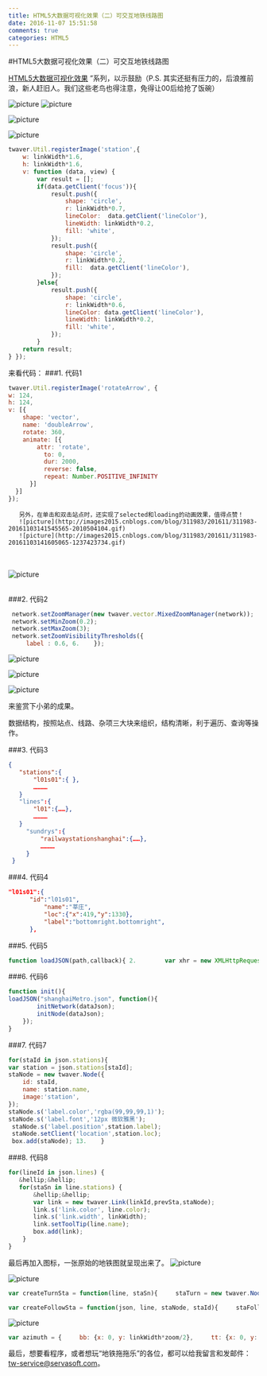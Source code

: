 ```yaml
---
title: HTML5大数据可视化效果（二）可交互地铁线路图
date: 2016-11-07 15:51:58
comments: true
categories: HTML5
---
```


#HTML5大数据可视化效果（二）可交互地铁线路图

[HTML5大数据可视化效果](http://www.cnblogs.com/twaver/p/4547924.html)
”系列，以示鼓励（P.S. 其实还挺有压力的，后浪推前浪，新人赶旧人。我们这些老鸟也得注意，免得让00后给抢了饭碗）

![picture](http://images2015.cnblogs.com/blog/311983/201611/311983-20161103121614533-2062155906.jpg)
![picture](http://images2015.cnblogs.com/blog/311983/201611/311983-20161103121656721-376610979.jpg)



![picture](http://images2015.cnblogs.com/blog/311983/201611/311983-20161103121921361-1178958456.gif)



![picture](http://images2015.cnblogs.com/blog/311983/201611/311983-20161103122154049-1255275872.gif)

```javascript
twaver.Util.registerImage('station',{     
	w: linkWidth*1.6,     
	h: linkWidth*1.6,     
	v: function (data, view) {         
		var result = [];         
		if(data.getClient('focus')){             
			result.push({                 
				shape: 'circle',                 
				r: linkWidth*0.7,                 
				lineColor:  data.getClient('lineColor'),                 
				lineWidth: linkWidth*0.2,                 
				fill: 'white',             
			});             
			result.push({                 
				shape: 'circle',                 
				r: linkWidth*0.2,                 
				fill:  data.getClient('lineColor'),             
			});         
		}else{             
			result.push({                 
				shape: 'circle',                 
				r: linkWidth*0.6,                 
				lineColor: data.getClient('lineColor'),                 
				lineWidth: linkWidth*0.2,                 
				fill: 'white',             
			});         
		}         
	return result;     
} });  
```
 来看代码：
###1. 代码1
```javascript
twaver.Util.registerImage('rotateArrow', { 
w: 124, 
h: 124, 
v: [{ 
    shape: 'vector', 
    name: 'doubleArrow', 
    rotate: 360, 
    animate: [{ 
        attr: 'rotate', 
          to: 0, 
          dur: 2000, 
          reverse: false, 
          repeat: Number.POSITIVE_INFINITY 
      }] 
  }] 
}); 
```
       另外，在单击和双击站点时，还实现了selected和loading的动画效果，值得点赞！
       ![picture](http://images2015.cnblogs.com/blog/311983/201611/311983-20161103141545565-2010504104.gif)
       ![picture](http://images2015.cnblogs.com/blog/311983/201611/311983-20161103141605065-1237423734.gif)


​       
​       
       ![picture](http://images2015.cnblogs.com/blog/311983/201611/311983-20161103141731096-1466288424.gif)

​       
###2. 代码2
```js
 network.setZoomManager(new twaver.vector.MixedZoomManager(network)); 
 network.setMinZoom(0.2); 
 network.setMaxZoom(3); 
 network.setZoomVisibilityThresholds({ 
     label : 0.6, 6.    }); 
```
![picture](http://images2015.cnblogs.com/blog/311983/201611/311983-20161103141931643-856207231.gif)


![picture](http://images2015.cnblogs.com/blog/311983/201611/311983-20161103143834486-1796262740.gif)


![picture](http://images2015.cnblogs.com/blog/311983/201611/311983-20161103143940158-1173344247.gif)

来鉴赏下小弟的成果。

数据结构，按照站点、线路、杂项三大块来组织，结构清晰，利于遍历、查询等操作。

###3. 代码3
```json
{ 
   "stations":{ 
       "l01s01":{ }, 
       ………… 
   } 
   "lines":{ 
       "l01":{……}, 
       ………… 
   } 
     "sundrys":{ 
         "railwaystationshanghai":{……}, 
         ………… 
     } 
 } 
```
###4. 代码4
```json
"l01s01":{ 
      "id":"l01s01", 
          "name":"莘庄", 
          "loc":{"x":419,"y":1330}, 
          "label":"bottomright.bottomright", 
      }, 
```
###5. 代码5
```javascript
function loadJSON(path,callback){ 2.        var xhr = new XMLHttpRequest(); 3.        xhr.onreadystatechange = function(){ 4.            if (xhr.readyState === 4) { 5.                if (xhr.status === 200) { 6.                   dataJson = JSON.parse(xhr.responseText); 7.                   callback &amp;&amp; callback(); 8.               } 9.           } 10.       }; 11.       xhr.open("GET", path, true); 12.       xhr.send(); 13.    } 
```
###6. 代码6
```javascript
function init(){ 
loadJSON("shanghaiMetro.json", function(){ 
        initNetwork(dataJson); 
        initNode(dataJson); 
    }); 
} 
```
###7. 代码7
```javascript
for(staId in json.stations){ 
var station = json.stations[staId]; 
staNode = new twaver.Node({ 
    id: staId, 
    name: station.name, 
    image:'station', 
}); 
staNode.s('label.color','rgba(99,99,99,1)'); 
staNode.s('label.font','12px 微软雅黑'); 
 staNode.s('label.position',station.label); 
 staNode.setClient('location',station.loc); 
 box.add(staNode); 13.    } 
```
###8. 代码8
```js
for(lineId in json.lines) { 
   &hellip;&hellip; 
   for(staSn in line.stations) {
       &hellip;&hellip; 
       var link = new twaver.Link(linkId,prevSta,staNode); 
       link.s('link.color', line.color); 
       link.s('link.width', linkWidth);
       link.setToolTip(line.name); 
       box.add(link); 
    } 
} 
```
最后再加入图标，一张原始的地铁图就呈现出来了。
![picture](http://images2015.cnblogs.com/blog/311983/201611/311983-20161103144715205-1780446914.png)



![picture](http://images2015.cnblogs.com/blog/311983/201611/311983-20161103144816315-1456837843.png)



```javascript
var createTurnSta = function(line, staSn){     staTurn = new twaver.Node(staSn);     staTurn.setImage();     staTurn.setClient('lineColor',line.color);     staTurn.setClient('lines',[line.id]);     var loc = line.stations[staSn];     staTurn.setClient('location',loc);     box.add(staTurn);     return staTurn; } 
```


```javascript
var createFollowSta = function(json, line, staNode, staId){     staFollow = new twaver.Follower(staId);     staFollow.setImage();     staFollow.setClient('lineColor',line.color);     staFollow.setClient('lines',[line.id]);     staFollow.setHost(staNode);     var az = azimuth[staId.substr(6,2)];     var loc0 = json.stations[staId.substr(0,6)].loc;     var loc = {x:loc0.x+az.x, y:loc0.y+az.y};     staFollow.setClient('location',loc);     box.add(staFollow);     return staFollow; } 
```
![picture](http://images2015.cnblogs.com/blog/311983/201611/311983-20161103144955643-1549309486.png)


```javascript
var azimuth = {     bb: {x: 0, y: linkWidth*zoom/2},     tt: {x: 0, y: -linkWidth*zoom/2},     rr: {x: linkWidth*zoom/2, y: 0},     ll: {x: -linkWidth/2, y: 0},     br: {x: linkWidth*zoom*0.7/2, y: linkWidth*zoom*0.7/2},     bl: {x: -linkWidth*zoom*0.7/2, y: linkWidth*zoom*0.7/2},     tr: {x: linkWidth*zoom*0.7/2, y: -linkWidth*zoom*0.7/2},     tl: {x: -linkWidth*zoom*0.7/2, y: -linkWidth*zoom*0.7/2},     BB: {x: 0, y: linkWidth*zoom},     TT: {x: 0, y: -linkWidth*zoom},     RR: {x: linkWidth*zoom, y: 0},     LL: {x: -linkWidth, y: 0},     BR: {x: linkWidth*zoom*0.7, y: linkWidth*zoom*0.7},     BL: {x: -linkWidth*zoom*0.7, y: linkWidth*zoom*0.7},     TR: {x: linkWidth*zoom*0.7, y: -linkWidth*zoom*0.7},     TL: {x: -linkWidth*zoom*0.7, y: -linkWidth*zoom*0.7} }; 
```

最后，想要看程序，或者想玩“地铁拖拖乐”的各位，都可以给我留言和发邮件：tw-service@servasoft.com。